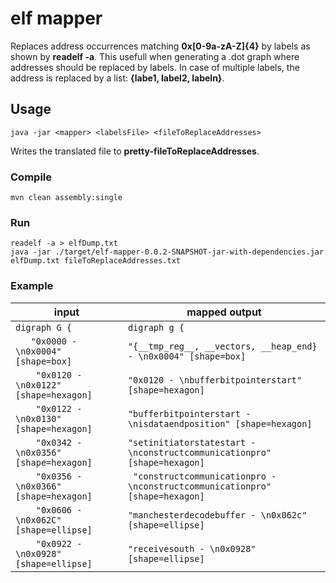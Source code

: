 elf mapper
===========
Replaces address occurrences matching **0x[0-9a-zA-Z]{4}**  by labels as shown by **readelf -a**. This usefull when generating a .dot graph where addresses should be replaced by labels. In case of multiple labels, the address is replaced by a list: **{labe1, label2, labeln}**.

## Usage
    java -jar <mapper> <labelsFile> <fileToReplaceAddresses>
Writes the translated file to **pretty-fileToReplaceAddresses**.
    
### Compile

    mvn clean assembly:single
    
### Run

    readelf -a > elfDump.txt
    java -jar ./target/elf-mapper-0.0.2-SNAPSHOT-jar-with-dependencies.jar elfDump.txt fileToReplaceAddresses.txt

### Example

| input                                    | mapped output                                                             |
|------------------------------------------|----------------------------------------------------------------------------
| ```digraph G {                            ```  |``` digraph g {                                                              ``` |
| ```    "0x0000 - \n0x0004" [shape=box]    ```  |``` "{__tmp_reg__, __vectors, __heap_end} - \n0x0004" [shape=box]            ``` |
| ```    "0x0120 - \n0x0122" [shape=hexagon]```  |``` "0x0120 - \nbufferbitpointerstart" [shape=hexagon]                       ``` |
| ```    "0x0122 - \n0x0130" [shape=hexagon]```  |``` "bufferbitpointerstart - \nisdataendposition" [shape=hexagon]            ``` |
| ```    "0x0342 - \n0x0356" [shape=hexagon]```  |``` "setinitiatorstatestart - \nconstructcommunicationpro" [shape=hexagon]   ``` |
| ```    "0x0356 - \n0x0366" [shape=hexagon]```  |``` "constructcommunicationpro - \nconstructcommunicationpro" [shape=hexagon]``` |
| ```    "0x0606 - \n0x062C" [shape=ellipse]```  |``` "manchesterdecodebuffer - \n0x062c" [shape=ellipse]                      ``` |                           ``` |
| ```    "0x0922 - \n0x0928" [shape=ellipse]```  |``` "receivesouth - \n0x0928" [shape=ellipse]                                ``` |
